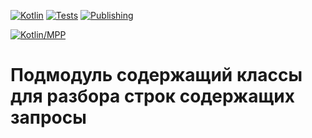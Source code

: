 [![Kotlin](https://img.shields.io/badge/Kotlin-1.6.20-blue.svg)](http://kotlinlang.org)
[![Tests](https://github.com/landgrafhomyak/itmo-dms-lab/actions/workflows/test.yml/badge.svg)](https://github.com/landgrafhomyak/itmo-dms-lab/actions/workflows/test.yml)
[![Publishing](https://jitpack.io/v/landgrafhomyak/itmo-dms-lab.svg)](https://jitpack.io/#landgrafhomyak/itmo-dms-lab)

[![Kotlin/MPP](https://img.shields.io/badge/Kotlin/MPP-7F52FF.svg)](https://kotlinlang.org/docs/multiplatform.html)

# Подмодуль содержащий классы для разбора строк содержащих запросы